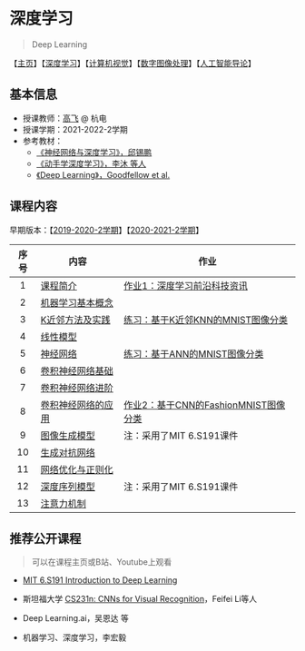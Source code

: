 # 深度学习

> Deep Learning

【[主页](https://aiart.live/courses/)】【[深度学习](https://aiart.live/courses/dl.html)】【[计算机视觉](https://aiart.live/courses/cv.html)】【[数字图像处理](https://aiart.live/courses/dip.html)】【[人工智能导论](https://aiart.live/courses/intro2ai.html)】

## 基本信息

- 授课教师：[高飞](http://aiart.live) @ 杭电
- 授课学期：2021-2022-2学期
- 参考教材：
  - [《神经网络与深度学习》，邱锡鹏](https://nndl.github.io/)
  - [《动手学深度学习》，李沐 等人 ](https://d2l.ai/ )
  - [《Deep Learning》，Goodfellow et al.](https://www.deeplearningbook.org/) 

## 课程内容

早期版本：【[2019-2020-2学期](%E6%B7%B1%E5%BA%A6%E5%AD%A6%E4%B9%A0/2021)】【[2020-2021-2学期](%E6%B7%B1%E5%BA%A6%E5%AD%A6%E4%B9%A0/2021)】

| 序号  | 内容                                                                 | 作业                                                       |
|:---:| ------------------------------------------------------------------ | -------------------------------------------------------- |
| 1   | [课程简介](深度学习/2022/01绪论.pdf)                                         | [作业1：深度学习前沿科技资讯](深度学习/dl-assignment4-TechNews.md)        |
| 2   | [机器学习基本概念](深度学习/2022/02机器学习基本概念.pdf)                               |                                                          |
| 3   | [K近邻方法及实践](深度学习/2022/03K近邻方法及实践.pdf)                               | [练习：基于K近邻KNN的MNIST图像分类](深度学习/dl-assignment1-knn.md)      |
| 4   | [线性模型](深度学习/2022/04线性模型.pdf)                                       |                                                          |
| 5   | [神经网络](深度学习/2022/05神经网络.pdf)                                       | [练习：基于ANN的MNIST图像分类](深度学习/dl-assignment2-ann.md)         |
| 6   | [卷积神经网络基础](深度学习/2022/06卷积神经网络.pdf)                                 |                                                          |
| 7   | [卷积神经网络进阶](深度学习/2021/chap5.2-卷积神经网络II.pptx)                        |                                                          |
| 8   | [卷积神经网络的应用](深度学习/2021/chap5.3-AdaIN.pptx)                          | [作业2：基于CNN的FashionMNIST图像分类](深度学习/dl-assignment3-cnn.md) |
| 9   | [图像生成模型](深度学习/2021/chap6.1-Deep_Generative_Modeling_6S191_MIT.pdf) | 注：采用了MIT 6.S191课件                                        |
| 10  | [生成对抗网络](深度学习/2021/chap6-生成对抗网络及其应用.pptx)                          |                                                          |
| 11  | [网络优化与正则化](深度学习/2021/chap7-网络优化与正则化-简要.pptx)                       |                                                          |
| 12  | [深度序列模型](深度学习/2021/Chap8-Deep_Sequence_Modeling_6S191_MIT.pdf)     | 注：采用了MIT 6.S191课件                                        |
| 13  | [注意力机制](深度学习/2021/chap9-注意力机制.pptx)                                |                                                          |

## 推荐公开课程

> 可以在课程主页或B站、Youtube上观看

- [MIT 6.S191 Introduction to Deep Learning](http://introtodeeplearning.com/)

- 斯坦福大学 [CS231n: CNNs for Visual Recognition](http://cs231n.stanford.edu/)，Feifei Li等人

- Deep Learning.ai，吴恩达 等

- 机器学习、深度学习，李宏毅
  
  ​
